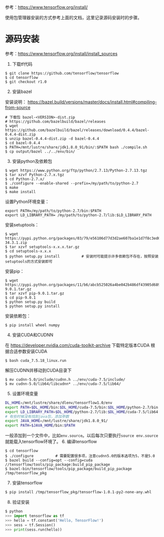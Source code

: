 参考：https://www.tensorflow.org/install/

使用包管理器安装的方式参考上面的文档，这里记录源码安装时的步骤。

# 源码安装
参考：https://www.tensorflow.org/install/install_sources

1. 下载tf代码
```
$ git clone https://github.com/tensorflow/tensorflow
$ cd tensorflow
$ git checkout r1.0
```
2. 安装bazel
  
  安装说明： https://bazel.build/versions/master/docs/install.html#compiling-from-source
```
# 下载包 bazel-<VERSION>-dist.zip
# https://github.com/bazelbuild/bazel/releases
$ wget https://github.com/bazelbuild/bazel/releases/download/0.4.4/bazel-0.4.4-dist.zip
$ unzip bazel-0.4.4-dist.zip -d bazel-0.4.4
$ cd bazel-0.4.4
$ PATH=/mnt/lustre/share/jdk1.8.0_91/bin/:$PATH bash ./compile.sh
$ cp output/bazel ../../env/bin/
```
3. 安装python及依赖包
```
$ wget https://www.python.org/ftp/python/2.7.13/Python-2.7.13.tgz
$ tar xzvf Python-2.7.x.tgz
$ cd Python-2.7.x/
$ ./configure --enable-shared --prefix=/my/path/to/python-2.7
$ make
$ make install
```
设置Python环境变量：
```
export PATH=/my/path/to/python-2.7/bin:$PATH
export LD_LIBRARY_PATH= /my/path/to/python-2.7/lib:$LD_LIBRARY_PAT‌​H
```
安装setuptools：
```
$ wget https://pypi.python.org/packages/03/79/e56106d77d3d2ae607ba1e1d7f8c3ed61880f7decba1f253feb714b7eafe/setuptools-34.3.1.zip
$ tar xzvf setuptools-x.x.x.tar.gz
$ cd setuptools-x.x.x
$ python setup.py install          # 安装时可能提示许多依赖包不存在，按照安装setuptools的方式安装即可
```
安装pip：
```
$ wget https://pypi.python.org/packages/11/b6/abcb525026a4be042b486df43905d6893fb04f05aac21c32c638e939e447/pip-9.0.1.tar.gz
$ tar xzvf pip-9.0.1.tar.gz
$ cd pip-9.0.1
$ python setup.py build
$ python setup.py install
```
安装依赖包：
```
$ pip install wheel numpy
```
4. 安装CUDA和CUDNN

  在 https://developer.nvidia.com/cuda-toolkit-archive
下载特定版本CUDA
根据合适参数安装CUDA
```
$ bash cuda_7.5.18_linux.run
```
解压CUDNN并移动到CUDA目录下
```
$ mv cudnn-5.0/include/cudnn.h ../env/cuda-7.5/include/
$ mv cudnn-5.0/lib64/libcudnn* ../env/cuda-7.5/lib64/
```
5. 设置环境变量
```bash
DL_HOME=/mnt/lustre/share/dlenv/tensorflow1.0/env
export PATH=$DL_HOME/bin:$DL_HOME/cuda-7.5/bin:$DL_HOME/python-2.7/bin:$PATH
export LD_LIBRARY_PATH=$DL_HOME/python-2.7/lib:$DL_HOME/cuda-7.5/lib64:$LD_LIBRARY_PATH
# 有些时候没有找到java包，添加参数
export JAVA_HOME=/mnt/lustre/share/jdk1.8.0_91/
export PATH=$JAVA_HOME/bin:$PATH
```
一般添加到一个文件中，比如`env.source`。以后每次只要执行`source env.source`就能载入tensorflow环境了。
6. 编译tensorflow
```
$ cd tensorflow
$ ./configure          # 需要配置很多项，注意cudnn5.0的版本选项为5，不是5.0
$ bazel build --config=opt --config=cuda //tensorflow/tools/pip_package:build_pip_package
$ bazel-bin/tensorflow/tools/pip_package/build_pip_package /tmp/tensorflow_pkg
```
7. 安装tensorflow
```bash
$ pip install /tmp/tensorflow_pkg/tensorflow-1.0.1-py2-none-any.whl
```
8. 验证安装
```python
$ python
>>> import tensorflow as tf
>>> hello = tf.constant('Hello, TensorFlow!')
>>> sess = tf.Session()
>>> print(sess.run(hello))
```
